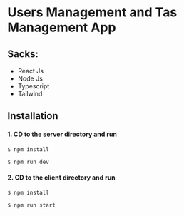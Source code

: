 # Users Management and Tas Management App

## Sacks:
- React Js
- Node Js
- Typescript
- Tailwind

## Installation
#### 1. CD to the server directory and run
```
$ npm install
```
```
$ npm run dev
```


#### 2. CD to the client directory and run
```
$ npm install  
```
```
$ npm run start
```

